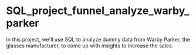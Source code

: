 # SQL_project_funnel_analyze_warby_parker
In this project, we'll use SQL to analyze dummy data from Warby Parker, the glasses manufacturer, to come up with insights to increase the sales.
